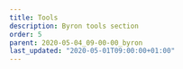 ```yaml
---
title: Tools
description: Byron tools section
order: 5
parent: 2020-05-04_09-00-00_byron
last_updated: "2020-05-01T09:00:00+01:00"
---
```

